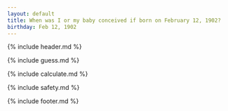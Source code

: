 ```yaml
---
layout: default
title: When was I or my baby conceived if born on February 12, 1902?
birthday: Feb 12, 1902
---
```


{% include header.md %}

{% include guess.md %}

{% include calculate.md %}

{% include safety.md %}

{% include footer.md %}



